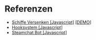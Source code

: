 # Referenzen

* [Schiffe Versenken [Javascript]](Battleship) [[DEMO](DEMO)]
* [Hooksystem [Javascript]](Hooksystem)
* [Steamchat Bot [Javascript]](SteamChatBot)
